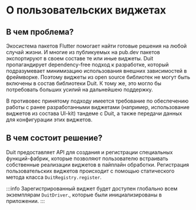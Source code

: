 # О пользовательских виджетах

## В чем проблема?

Экосистема пакетов Flutter помогает найти готовые решения на любой случай жизни. И многие из
публикуемых на
pub.dev пакетов экспортируют в своем составе те или иные виджеты. Duit пропагандирует
dependency-free подход к разработке, который подразумевает минимизацию использования внешних
зависимостей в фреймворке. Поэтому виджеты из open source библиотек
не могут быть включены в состав библиотеки Duit. К тому же, это могло бы потребовать больших усилий
на дальнейшею поддержку.

В противовес принятому подходу имеется требование по обеспечению работы с ранее разработанными
виджетами (например, использование виджетов из состава UI-kit) тандеме с Duit, а также передачи
данных для конфигурации этих
виджетов.

## В чем состоит решение?

Duit предоставляет API для создания и регистрации специальных функций-фабрик, которые позволяют
пользователю встраивать собственные реализации виджетов в пайплайн обработки. Регистрация
пользовательских виджетов происходит с помощью статического метода
класса `DuitRegistry.register`.

:::info
Зарегистрированный виджет будет доступен глобально всем экземплярам `DuitDriver`.,
которые были инициализированы в приложении.
:::

